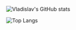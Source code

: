 ![Vladislav's GitHub stats](https://github-readme-stats.vercel.app/api?username=swedesjs&show_icons=true&theme=tokyonight)

![Top Langs](https://github-readme-stats.vercel.app/api/top-langs/?username=swedesjs&layout=compact&theme=tokyonight)

